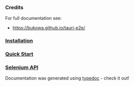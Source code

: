 ### Credits

For full documentation see:
- https://bukowa.github.io/tauri-e2e/

### [Installation](./examples/installation.md)
### [Quick Start](./examples/quick-start.md)
### [Selenium API](./examples/selenium-api.md)

Documentation was generated using [typedoc](https://typedoc.org/) - check it out!
